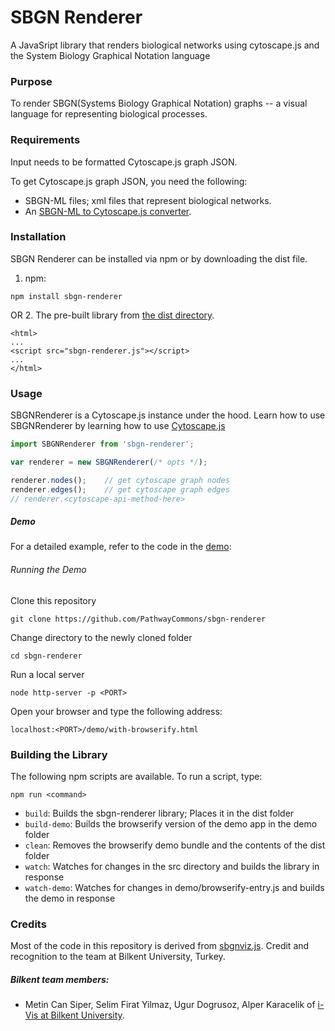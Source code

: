 # SBGN Renderer
A JavaSript library that renders biological networks using cytoscape.js and the System Biology Graphical Notation language

### Purpose
To render SBGN(Systems Biology Graphical Notation) graphs -- a visual language for representing biological processes.

### Requirements
Input needs to be formatted Cytoscape.js graph JSON.  

To get Cytoscape.js graph JSON, you need the following:
* SBGN-ML files; xml files that represent biological networks.
* An [SBGN-ML to Cytoscape.js converter](https://github.com/PathwayCommons/sbgnml-to-cytoscape).

### Installation
SBGN Renderer can be installed via npm or by downloading the dist file.

1. npm:
```
npm install sbgn-renderer
```
OR
2. The pre-built library from [the dist directory](https://github.com/PathwayCommons/sbgn-renderer/blob/master/dist/sbgnvjz.js).
```
<html>
...
<script src="sbgn-renderer.js"></script>
...
</html>
```

### Usage

SBGNRenderer is a Cytoscape.js instance under the hood.  Learn how to use SBGNRenderer by learning how to use [Cytoscape.js](http://js.cytoscape.org/#introduction)

```js
import SBGNRenderer from 'sbgn-renderer';

var renderer = new SBGNRenderer(/* opts */);

renderer.nodes();    // get cytoscape graph nodes
renderer.edges();    // get cytoscape graph edges
// renderer.<cytoscape-api-method-here>

```

##### Demo
For a detailed example, refer to the code in the [demo](https://github.com/PathwayCommons/sbgn-renderer/tree/master/demo):

###### Running the Demo
Clone this repository
```
git clone https://github.com/PathwayCommons/sbgn-renderer
```

Change directory to the newly cloned folder
```
cd sbgn-renderer
```

Run a local server
```
node http-server -p <PORT>
```

Open your browser and type the following address:
```
localhost:<PORT>/demo/with-browserify.html
```

### Building the Library

The following npm scripts are available.  To run a script, type:

```
npm run <command>
```

* ```build```: Builds the sbgn-renderer library; Places it in the dist folder
* ```build-demo```: Builds the browserify version of the demo app in the demo folder
* ```clean```: Removes the browserify demo bundle and the contents of the dist folder
* ```watch```: Watches for changes in the src directory and builds the library in response
* ```watch-demo```: Watches for changes in demo/browserify-entry.js and builds the demo in response

### Credits
Most of the code in this repository is derived from [sbgnviz.js](https://github.com/iVis-at-Bilkent/sbgnviz.js).
Credit and recognition to the team at Bilkent University, Turkey.

##### Bilkent team members:

* Metin Can Siper, Selim Firat Yilmaz, Ugur Dogrusoz, Alper Karacelik of [i-Vis at Bilkent University](http://www.cs.bilkent.edu.tr/~ivis).
